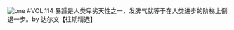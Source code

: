![one](http://image.wufazhuce.com/FrTwgn54vfNxk9-dhjPbhfUJieaO)
#VOL.114
暴躁是人类卑劣天性之一，发脾气就等于在人类进步的阶梯上倒退一步。by 达尔文【往期精选】